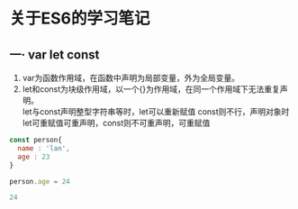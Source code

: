 关于ES6的学习笔记
===
一·  var let const
---
  1. var为函数作用域，在函数中声明为局部变量，外为全局变量。
  2. let和const为块级作用域，以一个{}为作用域，在同一个作用域下无法重复声明。  
      let与const声明整型字符串等时，let可以重新赋值 const则不行，声明对象时let可重赋值可重声明，const则不可重声明，可重赋值
  ```javascript
  const person{
    name : 'lan',
    age : 23
  }
  
  person.age = 24
  
  24
  ```
